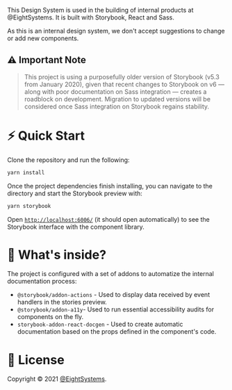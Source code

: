 This Design System is used in the building of internal products at @EightSystems. It is built with Storybook, React and Sass.

As this is an internal design system, we don't accept suggestions to change or add new components.

## ⚠ Important Note

> This project is using a purposefully older version of Storybook (v5.3 from January 2020), given that recent changes to Storybook on v6 — along with poor documentation on Sass integration — creates a roadblock on development. Migration to updated versions will be considered once Sass integration on Storybook regains stability.

# ⚡️ Quick Start

Clone the repository and run the following:

```jsx
yarn install
```

Once the project dependencies finish installing, you can navigate to the directory and start the Storybook preview with:

```jsx
yarn storybook
```

Open [`http://localhost:6006/`](http://localhost:6006/) (it should open automatically) to see the Storybook interface with the component library.

# 🧐 What's inside?

The project is configured with a set of addons to automatize the internal documentation process:

- `@storybook/addon-actions` - Used to display data received by event handlers in the stories preview.
- `@storybook/addon-a11y`- Used to run essential accessibility audits for components on the fly.
- `storybook-addon-react-docgen` - Used to create automatic documentation based on the props defined in the component's code.

# 📝 License

Copyright © 2021 [@EightSystems](https://github.com/EightSystems).
